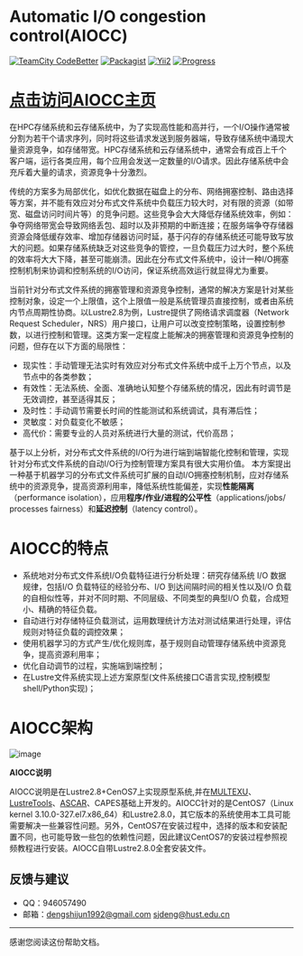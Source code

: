 Automatic I/O congestion control(AIOCC)
=========================
[![TeamCity CodeBetter](https://img.shields.io/teamcity/codebetter/bt428.svg?maxAge=2592000)]()
[![Packagist](https://img.shields.io/packagist/v/symfony/symfony.svg?maxAge=2592000)]()
[![Yii2](https://img.shields.io/badge/Powered_by-multexu_Framework-green.svg?style=flat)]()
[![Progress](http://progressed.io/bar/80?title=completed)]()


# [点击访问AIOCC主页](http://www.dengshijun.cn/?p=207)

在HPC存储系统和云存储系统中，为了实现高性能和高并行，一个I/O操作通常被分割为若干个请求序列，同时将这些请求发送到服务器端，导致存储系统中涌现大量资源竞争，如存储带宽。HPC存储系统和云存储系统中，通常会有成百上千个客户端，运行各类应用，每个应用会发送一定数量的I/O请求。因此存储系统中会充斥着大量的请求，资源竞争十分激烈。

传统的方案多为局部优化，如优化数据在磁盘上的分布、网络拥塞控制、路由选择等方案，并不能有效应对分布式文件系统中负载压力较大时，对有限的资源（如带宽、磁盘访问时间片等）的竞争问题。这些竞争会大大降低存储系统效率，例如：争夺网络带宽会导致网络丢包、超时以及非预期的中断连接；在服务端争夺存储器资源会降低缓存效率、增加存储器访问时延，基于闪存的存储系统还可能导致写放大的问题。如果存储系统缺乏对这些竞争的管控，一旦负载压力过大时，整个系统的效率将大大下降，甚至可能崩溃。因此在分布式文件系统中，设计一种I/O拥塞控制机制来协调和控制系统的I/O访问，保证系统高效运行就显得尤为重要。

当前针对分布式文件系统的拥塞管理和资源竞争控制，通常的解决方案是针对某些控制对象，设定一个上限值，这个上限值一般是系统管理员直接控制，或者由系统内节点周期性协商。以Lustre2.8为例，Lustre提供了网络请求调度器（Network Request Scheduler，NRS）用户接口，让用户可以改变控制策略，设置控制参数，以进行控制和管理。这类方案一定程度上能解决的拥塞管理和资源竞争控制的问题，但存在以下方面的局限性：

- 现实性：手动管理无法实时有效应对分布式文件系统中成千上万个节点，以及节点中的各类参数；
- 有效性：无法系统、全面、准确地认知整个存储系统的情况，因此有时调节是无效调控，甚至适得其反；
- 及时性：手动调节需要长时间的性能测试和系统调试，具有滞后性；
- 灵敏度：对负载变化不敏感；
- 高代价：需要专业的人员对系统进行大量的测试，代价高昂；

基于以上分析，对分布式文件系统的I/O行为进行端到端智能化控制和管理，实现针对分布式文件系统的自动I/O行为控制管理方案具有很大实用价值。
本方案提出一种基于机器学习的分布式文件系统可扩展的自动I/O拥塞控制机制，应对存储系统中的资源竞争，提高资源利用率，降低系统性能偏差，实现**性能隔离**（performance isolation），应用**程序/作业/进程的公平性**（applications/jobs/ processes fairness）和**延迟控制**（latency control）。

# AIOCC的特点
- 系统地对分布式文件系统I/O负载特征进行分析处理：研究存储系统 I/O 数据规律，包括I/O 负载特征的经验分布、I/O 到达间隔时间的相关性以及I/O 负载的自相似性等，并对不同时期、不同层级、不同类型的典型I/O 负载，合成短小、精确的特征负载。
- 自动进行对存储特征负载测试，运用数理统计方法对测试结果进行处理，评估规则对特征负载的调控效果；
- 使用机器学习的方式产生/优化规则库，基于规则自动管理存储系统中资源竞争，提高资源利用率；
- 优化自动调节的过程，实施端到端控制；
- 在Lustre文件系统实现上述方案原型(文件系统接口C语言实现,控制模型shell/Python实现)；



# AIOCC架构

![image](https://github.com/ShijunDeng/aiocc/blob/master/source/image/architecture_aiocc.png)

**AIOCC说明**

AIOCC说明是在Lustre2.8+CenOS7上实现原型系统,并在[MULTEXU](https://github.com/ShijunDeng/multexu)、[LustreTools](https://github.com/ShijunDeng/LustreTools)、[ASCAR](https://github.com/mlogic/ascar-lustre-sharp)、CAPES基础上开发的。AIOCC针对的是CentOS7（Linux kernel 3.10.0-327.el7.x86_64）和Lustre2.8.0，其它版本的系统使用本工具可能需要解决一些兼容性问题。另外，CentOS7在安装过程中，选择的版本和安装配置不同，也可能导致一些包的依赖性问题，因此建议CentOS7的安装过程参照视频教程进行安装。AIOCC自带Lustre2.8.0全套安装文件。
## 反馈与建议
- QQ：946057490
- 邮箱：<dengshijun1992@gmail.com> <sjdeng@hust.edu.cn>

---------
感谢您阅读这份帮助文档。
